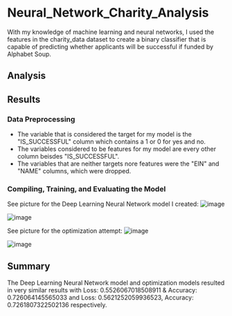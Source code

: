 # Neural_Network_Charity_Analysis
With my knowledge of machine learning and neural networks, I used the features in the charity_data dataset to create a binary classifier that is capable of predicting whether applicants will be successful if funded by Alphabet Soup.

## Analysis


## Results
### Data Preprocessing
- The variable that is considered the target for my model is the "IS_SUCCESSFUL" column which contains a 1 or 0 for yes and no.
- The variables considered to be features for my model are every other column beisdes "IS_SUCCESSFUL".
- The variables that are neither targets nore features were the "EIN" and "NAME" columns, which were dropped.

### Compiling, Training, and Evaluating the Model
See picture for the Deep Learning Neural Network model I created:
![image](https://user-images.githubusercontent.com/99369565/178123301-8f87bc0e-423e-4974-bfb5-dd72684bb385.png)

![image](https://user-images.githubusercontent.com/99369565/178123379-c77c5abf-56d1-4561-9ba5-97c815d539f9.png)


See picture for the optimization attempt:
![image](https://user-images.githubusercontent.com/99369565/178123340-93fc5512-b9b3-48c9-8a82-dfc270fa1b78.png)

![image](https://user-images.githubusercontent.com/99369565/178123371-45c31b5f-e25d-40ea-8166-c0c3b0bc6496.png)


## Summary
The Deep Learning Neural Network model and optimization models resulted in very similar results with Loss: 0.5526067018508911 & Accuracy: 0.726064145565033 and Loss: 0.5621252059936523, Accuracy: 0.7261807322502136 respectively.
